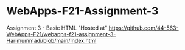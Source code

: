 # WebApps-F21-Assignment-3
Assignment 3 - Basic HTML
 "Hosted at" https://github.com/44-563-WebApps-F21/webapps-f21-assignment-3-Harimummadi/blob/main/Index.html